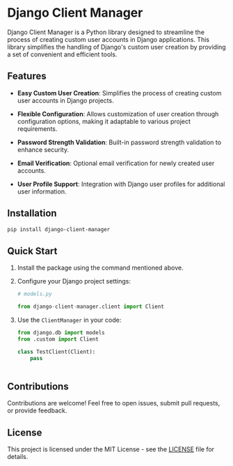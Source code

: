 # Django Client Manager

Django Client Manager is a Python library designed to streamline the process of creating custom user accounts in Django applications. This library simplifies the handling of Django's custom user creation by providing a set of convenient and efficient tools.

## Features

- **Easy Custom User Creation**: Simplifies the process of creating custom user accounts in Django projects.

- **Flexible Configuration**: Allows customization of user creation through configuration options, making it adaptable to various project requirements.

- **Password Strength Validation**: Built-in password strength validation to enhance security.

- **Email Verification**: Optional email verification for newly created user accounts.

- **User Profile Support**: Integration with Django user profiles for additional user information.

## Installation

```bash
pip install django-client-manager
```

## Quick Start

1. Install the package using the command mentioned above.

2. Configure your Django project settings:

   ```python
   # models.py
   
   from django-client-manager.client import Client
   ```

3. Use the `ClientManager` in your code:

   ```python
   from django.db import models
   from .custom import Client
   
   class TestClient(Client):
       pass
 
   ```




## Contributions

Contributions are welcome! Feel free to open issues, submit pull requests, or provide feedback.

## License

This project is licensed under the MIT License - see the [LICENSE](LICENSE) file for details.
